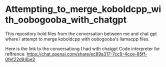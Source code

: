 # Attempting_to_merge_koboldcpp_with_oobogooba_with_chatgpt
This repository hold files from the conversation between me and chat gpt where i attempt to merge koboldcpp with oobogooba's llamacpp files. 

Here is the link to the conversationg I had with chatgpt Code interpreter for reffrence:
https://chat.openai.com/share/ec89a317-7cc9-4cce-85ff-0fef22d94be2
